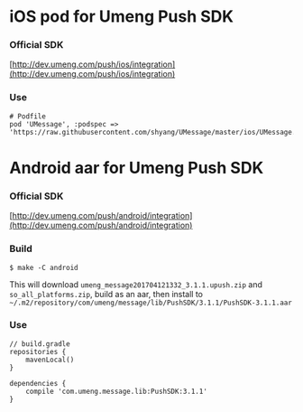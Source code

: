 # iOS pod for Umeng Push SDK

### Official SDK

[http://dev.umeng.com/push/ios/integration](http://dev.umeng.com/push/ios/integration)
### Use

```
# Podfile
pod 'UMessage', :podspec => 'https://raw.githubusercontent.com/shyang/UMessage/master/ios/UMessage.podspec'
```


# Android aar for Umeng Push SDK

### Official SDK

[http://dev.umeng.com/push/android/integration](http://dev.umeng.com/push/android/integration)

### Build
```
$ make -C android
```

This will download `umeng_message201704121332_3.1.1.upush.zip` and
`so_all_platforms.zip`, build as an aar, then install to
`~/.m2/repository/com/umeng/message/lib/PushSDK/3.1.1/PushSDK-3.1.1.aar`

### Use

```
// build.gradle
repositories {
    mavenLocal()
}

dependencies {
    compile 'com.umeng.message.lib:PushSDK:3.1.1'
}
```
